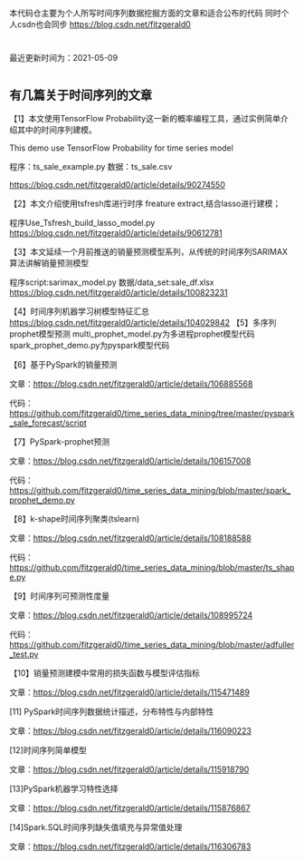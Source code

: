 #
本代码仓主要为个人所写时间序列数据挖掘方面的文章和适合公布的代码
同时个人csdn也会同步
https://blog.csdn.net/fitzgerald0
#
最近更新时间为：2021-05-09

#

有几篇关于时间序列的文章
-----------------------------------------------------------------------------------
【1】本文使用TensorFlow Probability这一新的概率编程工具，通过实例简单介绍其中的时间序列建模。

This demo use TensorFlow Probability for time series model 

程序：ts_sale_example.py
数据：ts_sale.csv

https://blog.csdn.net/fitzgerald0/article/details/90274550

【2】本文介绍使用tsfresh库进行时序 freature extract,结合lasso进行建模；

程序Use_Tsfresh_build_lasso_model.py
https://blog.csdn.net/fitzgerald0/article/details/90612781

【3】本文延续一个月前推送的销量预测模型系列，从传统的时间序列SARIMAX 算法讲解销量预测模型

程序script:sarimax_model.py
数据/data_set:sale_df.xlsx
https://blog.csdn.net/fitzgerald0/article/details/100823231

【4】时间序列机器学习树模型特征汇总
https://blog.csdn.net/fitzgerald0/article/details/104029842
【5】多序列prophet模型预测
multi_prophet_model.py为多进程prophet模型代码
spark_prophet_demo.py为pyspark模型代码


【6】基于PySpark的销量预测

文章：https://blog.csdn.net/fitzgerald0/article/details/106885568

代码：https://github.com/fitzgerald0/time_series_data_mining/tree/master/pyspark_sale_forecast/script


【7】PySpark-prophet预测

文章：https://blog.csdn.net/fitzgerald0/article/details/106157008

代码：https://github.com/fitzgerald0/time_series_data_mining/blob/master/spark_prophet_demo.py

【8】k-shape时间序列聚类(tslearn)

文章：https://blog.csdn.net/fitzgerald0/article/details/108188588

代码：https://github.com/fitzgerald0/time_series_data_mining/blob/master/ts_shape.py

【9】时间序列可预测性度量

文章：https://blog.csdn.net/fitzgerald0/article/details/108995724

代码：https://github.com/fitzgerald0/time_series_data_mining/blob/master/adfuller_test.py


【10】销量预测建模中常用的损失函数与模型评估指标

文章：https://blog.csdn.net/fitzgerald0/article/details/115471489

[11] PySpark时间序列数据统计描述，分布特性与内部特性

文章：https://blog.csdn.net/fitzgerald0/article/details/116090223

[12]时间序列简单模型

文章：https://blog.csdn.net/fitzgerald0/article/details/115918790

[13]PySpark机器学习特性选择

文章：https://blog.csdn.net/fitzgerald0/article/details/115876867

[14]Spark.SQL时间序列缺失值填充与异常值处理

文章：https://blog.csdn.net/fitzgerald0/article/details/116306783

